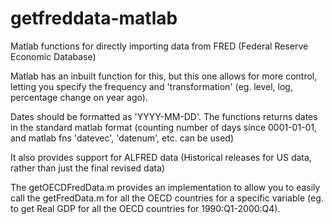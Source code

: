 getfreddata-matlab
==================

Matlab functions for directly importing data from FRED (Federal Reserve Economic Database)

Matlab has an inbuilt function for this, but this one allows for more control, 
letting you specify the frequency and 'transformation' (eg. level, log, percentage change on year ago).

Dates should be formatted as 'YYYY-MM-DD'. The functions returns dates in the standard matlab format 
(counting number of days since 0001-01-01, and matlab fns 'datevec', 'datenum', etc. can be used)

It also provides support for ALFRED data (Historical releases for US data, rather than just the final revised data)

The getOECDFredData.m provides an implementation to allow you to easily call the getFredData.m for all the 
OECD countries for a specific variable (eg. to get Real GDP for all the OECD countries for 1990:Q1-2000:Q4).
